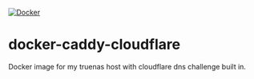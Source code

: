 [![Docker](https://github.com/zchrykng/docker-caddy-cloudflare/actions/workflows/docker-publish.yml/badge.svg)](https://github.com/zchrykng/docker-caddy-cloudflare/actions/workflows/docker-publish.yml)

# docker-caddy-cloudflare
Docker image for my truenas host with cloudflare dns challenge built in.
